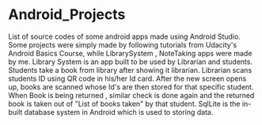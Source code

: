 # Android_Projects
List of source codes of some android apps made using Android Studio. Some projects were simply made by following tutorials from Udacity's Android Basics Course, while LibrarySystem , NoteTaking apps were made by me.
Library System is an app built to be used by Librarian and students. Students take a book from library after showing it librarian. Librarian scans students ID using QR code in his/her Id card. After the new screen opens up, books are scanned whose Id's are then stored for that specific student. When Book is being returned , similar check is done again and the returned book is taken out of "List of books taken" by that student. SqlLite is the in-built database system in Android which is used to storing data. 
